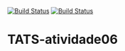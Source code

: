 [![Build Status](https://travis-ci.org/JoseEdeNeto/TATS-atividade06.svg)](https://travis-ci.org/JoseEdeNeto/TATS-atividade06)
[![Build Status](https://sonarcloud.io/api/project_badges/quality_gate?project=com.mycompany%3Aatividade06)](https://sonarcloud.io/dashboard?id=com.mycompany%3Aatividade06)

# TATS-atividade06
